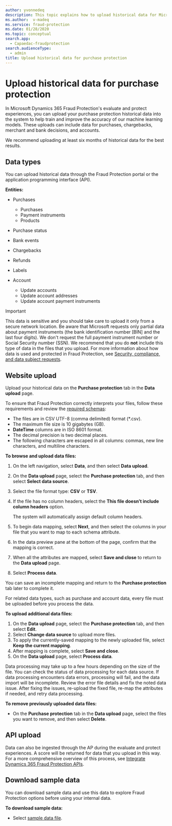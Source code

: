 ```yaml
---
author: yvonnedeq
description: This topic explains how to upload historical data for Microsoft Dynamics 365 Fraud Protection.
ms.author:  v-madeq
ms.service: fraud-protection
ms.date: 01/28/2020
ms.topic: conceptual
search.app: 
  - Capaedac-fraudprotection
search.audienceType:
  - admin
title: Upload historical data for purchase protection 
---
```


# Upload historical data for purchase protection 

In Microsoft Dynamics 365 Fraud Protection's evaluate and protect experiences, you can upload your purchase protection historical data into the system to help train and improve the accuracy of our machine learning models. These uploads can include data for purchases, chargebacks, merchant and bank decisions, and accounts. 

We recommend uploading at least six months of historical data for the best results.

## Data types

You can upload historical data through the Fraud Protection portal or the application programming interface (API).  

**Entities:**

- Purchases

    - Purchases
    - Payment instruments
    - Products

- Purchase status
- Bank events
- Chargebacks
- Refunds
- Labels
- Account

    - Update accounts
    - Update account addresses
    - Update account payment instruments

> [!IMPORTANT]
> This data is sensitive and you should take care to upload it only from a secure network location. Be aware that Microsoft requests only partial data about payment instruments (the bank identification number \[BIN\] and the last four digits). We don't request the full payment instrument number or Social Security number (SSN). We recommend that you do **not** include this type of data in the files that you upload. For more information about how data is used and protected in Fraud Protection, see [Security, compliance, and data subject requests](security-compliance.md).

## Website upload

Upload your historical data on the **Purchase protection** tab in the **Data upload** page.

To ensure that Fraud Protection correctly interprets your files, follow these requirements and review the [required schemas](schema.md):

- The files are in CSV UTF-8 (comma delimited) format (\*.csv).
- The maximum file size is 10 gigabytes (GB).
- **DateTime** columns are in ISO 8601 format.
- The decimal precision is two decimal places.
- The following characters are escaped in all columns: commas, new line characters, and multiline characters.

**To browse and upload data files:**

1. On the left navigation, select **Data**, and then select **Data upload**.
1. On the **Data upload** page, select the **Purchase protection** tab, and then select **Select data source**. 
1. Select the file format type: **CSV** or **TSV**. 
1. If the file has no column headers, select the **This file doesn’t include column headers** option. 

   The system will automatically assign default column headers. 
   
1. To begin data mapping, select **Next**, and then select the columns in your file that you want to map to each schema attribute. 
1. In the data preview pane at the bottom of the page, confirm that the mapping is correct. 
1. When all the attributes are mapped, select **Save and close** to return to the **Data upload** page. 
1. Select **Process data**. 

  You can save an incomplete mapping and return to the **Purchase protection** tab later to complete it. 
  
  For related data types, such as purchase and account data, every file must be uploaded before you process the data.
  
**To upload additional data files:** 

1. On the **Data upload** page, select the **Purchase protection** tab, and then select **Edit**.
1. Select **Change data source** to upload more files. 
1. To apply the currently-saved mapping to the newly uploaded file, select **Keep the current mapping**. 
1. After mapping is complete, select **Save and close**.
1. On the **Data upload** page, select **Process data**.
 
Data processing may take up to a few hours depending on the size of the file. You can check the status of data processing for each data source. 
If data processing encounters data errors, processing will fail, and the data import will be incomplete. Review the error file details and fix the noted data issue. After fixing the issues, re-upload the fixed file, re-map the attributes if needed, and retry data processing. 

**To remove previously uploaded data files:**
- On the **Purchase protection** tab in the **Data upload** page, select the files you want to remove, and then select **Delete**.


## API upload

Data can also be ingested through the AP during the evaluate and protect experiences. A score will be returned for data that you upload in this way. For a more comprehensive overview of this process, see [Integrate Dynamics 365 Fraud Protection APIs](integrate-real-time-api.md).

## Download sample data
You can download  sample data and use this data to explore Fraud Protection options before using your internal data.

**To download sample data:**
- Select [sample data file](https://download.microsoft.com/download/c/6/a/c6a37f61-1d4c-4357-8b3c-0a6d78bcb3a1/DFP_External_Sample_Data.zip).  

